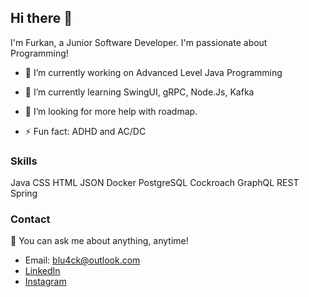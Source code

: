 ## Hi there 👋
I'm Furkan, a Junior Software Developer. I'm passionate about Programming!


- 🔭 I’m currently working on Advanced Level Java Programming
- 🌱 I’m currently learning SwingUI, gRPC, Node.Js, Kafka

- 🤔 I’m looking for more help with roadmap.


- ⚡ Fun fact: ADHD and AC/DC

### Skills
Java CSS HTML JSON Docker PostgreSQL Cockroach GraphQL REST Spring

<!--
### Projects
* [Project 1]: [Link to repository]
* [Project 2]: [Link to repository]
-->
### Contact
💬 You can ask me about anything, anytime!
* Email: blu4ck@outlook.com
* [LinkedIn](https://www.linkedin.com/in/furkan-akba%C5%9F-a4a492312/)
* [Instagram](https://www.instagram.com/blu4ck/)
